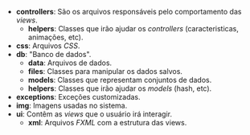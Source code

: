 - **controllers**: São os arquivos responsáveis pelo comportamento das *views*.
  - **helpers**: Classes que irão ajudar os *controllers* (caracteristicas, animações, etc).
- **css**: Arquivos *CSS*.
- **db**: "Banco de dados".
  - **data**: Arquivos de dados.
  - **files**: Classes para manipular os dados salvos.
  - **models**: Classes que representam conjuntos de dados.
  - **helpers**: Classes que irão ajudar os *models* (hash, etc).
- **exceptions**: Exceções customizadas.
- **img**: Imagens usadas no sistema.
- **ui**: Contêm as *views* que o usuário irá interagir.
  - **xml**: Arquivos *FXML* com a estrutura das views.